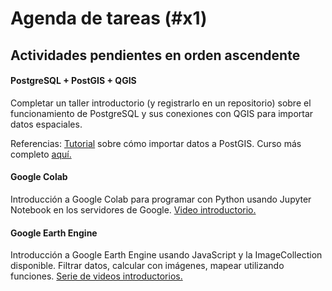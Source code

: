 # Agenda de tareas (#x1)
## Actividades pendientes en orden ascendente
#### PostgreSQL + PostGIS + QGIS
Completar un taller introductorio (y registrarlo en un repositorio) sobre el funcionamiento de PostgreSQL y sus conexiones con QGIS para importar datos espaciales.

Referencias: [Tutorial](https://johagis.com/importacion-masiva-postgis) sobre cómo importar datos a PostGIS. Curso más completo [aquí.](https://johagis.com/curso-postgresql-postgis-para-aplicaciones-gis)

#### Google Colab
Introducción a Google Colab para programar con Python usando Jupyter Notebook en los servidores de Google. [Video introductorio.](https://www.youtube.com/watch?v=8VFYs3Ot_aA)

#### Google Earth Engine
Introducción a Google Earth Engine usando JavaScript y la ImageCollection disponible. Filtrar datos, calcular con imágenes, mapear utilizando funciones. [Serie de videos introductorios.](https://www.youtube.com/playlist?list=PLivRXhCUgrZpCR3iSByLYdd_VwFv-3mfs)
